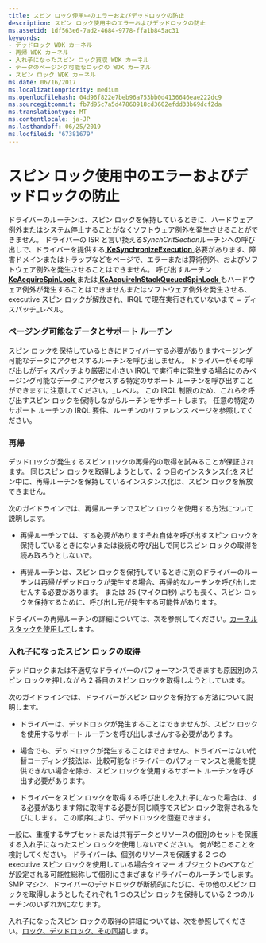 ```yaml
---
title: スピン ロック使用中のエラーおよびデッドロックの防止
description: スピン ロック使用中のエラーおよびデッドロックの防止
ms.assetid: 1df563e6-7ad2-4684-9778-ffa1b845ac31
keywords:
- デッドロック WDK カーネル
- 再帰 WDK カーネル
- 入れ子になったスピン ロック買収 WDK カーネル
- データのページング可能なロックの WDK カーネル
- スピン ロック WDK カーネル
ms.date: 06/16/2017
ms.localizationpriority: medium
ms.openlocfilehash: 04d96f822e7beb96a753bb0d4136646eae222dc9
ms.sourcegitcommit: fb7d95c7a5d47860918cd3602efdd33b69dcf2da
ms.translationtype: MT
ms.contentlocale: ja-JP
ms.lasthandoff: 06/25/2019
ms.locfileid: "67381679"
---
```

# <a name="preventing-errors-and-deadlocks-while-using-spin-locks"></a>スピン ロック使用中のエラーおよびデッドロックの防止





ドライバーのルーチンは、スピン ロックを保持しているときに、ハードウェア例外またはシステム停止することがなくソフトウェア例外を発生させることができません。 ドライバーの ISR と言い換える*SynchCritSection*ルーチンへの呼び出しで、ドライバーを提供する[ **KeSynchronizeExecution** ](https://docs.microsoft.com/windows-hardware/drivers/ddi/content/wdm/nf-wdm-kesynchronizeexecution)必要があります、障害ドメインまたはトラップなどをページで、エラーまたは算術例外、およびソフトウェア例外を発生させることはできません。 呼び出すルーチン[ **KeAcquireSpinLock** ](https://docs.microsoft.com/windows-hardware/drivers/ddi/content/wdm/nf-wdm-keacquirespinlock)または[ **KeAcquireInStackQueuedSpinLock** ](https://docs.microsoft.com/previous-versions/windows/hardware/drivers/ff551899(v=vs.85))もハードウェア例外が発生することはできませんまたはソフトウェア例外を発生させる、executive スピン ロックが解放され、IRQL で現在実行されていないまで = ディスパッチ\_レベル。

### <a name="pageable-data-and-support-routines"></a>ページング可能なデータとサポート ルーチン

スピン ロックを保持しているときにドライバーする必要がありますページング可能なデータにアクセスするルーチンを呼び出しません。 ドライバーがその呼び出しがディスパッチより厳密に小さい IRQL で実行中に発生する場合にのみページング可能なデータにアクセスする特定のサポート ルーチンを呼び出すことができますに注意してください。\_レベル。 この IRQL 制限のため、これらを呼び出すスピン ロックを保持しながらルーチンをサポートします。 任意の特定のサポート ルーチンの IRQL 要件、ルーチンのリファレンス ページを参照してください。

### <a name="recursion"></a>再帰

デッドロックが発生するスピン ロックの再帰的の取得を試みることが保証されます。 同じスピン ロックを取得しようとして、2 つ目のインスタンス化をスピン中に、再帰ルーチンを保持しているインスタンス化は、スピン ロックを解放できません。

次のガイドラインでは、再帰ルーチンでスピン ロックを使用する方法について説明します。

-   再帰ルーチンでは、する必要がありますそれ自体を呼び出すスピン ロックを保持しているときにないまたは後続の呼び出しで同じスピン ロックの取得を読み取ろうとしないで。

-   再帰ルーチンは、スピン ロックを保持しているときに別のドライバーのルーチンは再帰がデッドロックが発生する場合、再帰的なルーチンを呼び出しませんする必要があります。 または 25 (マイクロ秒) よりも長く、スピン ロックを保持するために、呼び出し元が発生する可能性があります。

ドライバーの再帰ルーチンの詳細については、次を参照してください。[カーネル スタックを使用して](using-the-kernel-stack.md)します。

### <a name="nested-spin-lock-acquisitions"></a>入れ子になったスピン ロックの取得

デッドロックまたは不適切なドライバーのパフォーマンスできますも原因別のスピン ロックを押しながら 2 番目のスピン ロックを取得しようとしています。

次のガイドラインでは、ドライバーがスピン ロックを保持する方法について説明します。

-   ドライバーは、デッドロックが発生することはできませんが、スピン ロックを使用するサポート ルーチンを呼び出しませんする必要があります。

-   場合でも、デッドロックが発生することはできません、ドライバーはない代替コーディング技法は、比較可能なドライバーのパフォーマンスと機能を提供できない場合を除き、スピン ロックを使用するサポート ルーチンを呼び出す必要があります。

-   ドライバーをスピン ロックを取得する呼び出しを入れ子になった場合は、する必要があります常に取得する必要が同じ順序でスピン ロック取得されるたびにします。 この順序により、デッドロックを回避できます。

一般に、重複するサブセットまたは共有データとリソースの個別のセットを保護する入れ子になったスピン ロックを使用しないでください。 何が起こることを検討してください。 ドライバーは、個別のリソースを保護する 2 つの executive スピン ロックを使用している場合タイマー オブジェクトのペアなどが設定される可能性総称して個別にさまざまなドライバーのルーチンでします。 SMP マシン、ドライバーのデッドロックが断続的にたびに、その他のスピン ロックを取得しようとしたそれぞれ 1 つのスピン ロックを保持している 2 つのルーチンのいずれかになります。

入れ子になったスピン ロックの取得の詳細については、次を参照してください。[ロック、デッドロック、その同期](https://go.microsoft.com/fwlink/p/?linkid=57456 )します。

 

 




